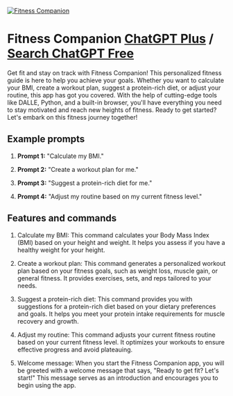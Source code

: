 
[![Fitness Companion](https://files.oaiusercontent.com/file-NKok5G5SM93BrVw6ztCky2GT?se=2123-10-16T22%3A48%3A09Z&sp=r&sv=2021-08-06&sr=b&rscc=max-age%3D31536000%2C%20immutable&rscd=attachment%3B%20filename%3D03d272f5-4d67-41e6-877c-1d52cbdd10e3.png&sig=PCsxmkdTZxGZeLoGq/n8V3xFOREZDvSHUKnxoJwXSQs%3D)](https://chat.openai.com/g/g-w5a4YLdM4-fitness-companion)

# Fitness Companion [ChatGPT Plus](https://chat.openai.com/g/g-w5a4YLdM4-fitness-companion) / [Search ChatGPT Free](https://gptcall.net/index.html#/?search=Fitness%20Companion)

Get fit and stay on track with Fitness Companion! This personalized fitness guide is here to help you achieve your goals. Whether you want to calculate your BMI, create a workout plan, suggest a protein-rich diet, or adjust your routine, this app has got you covered. With the help of cutting-edge tools like DALLE, Python, and a built-in browser, you'll have everything you need to stay motivated and reach new heights of fitness. Ready to get started? Let's embark on this fitness journey together!

## Example prompts

1. **Prompt 1:** "Calculate my BMI."

2. **Prompt 2:** "Create a workout plan for me."

3. **Prompt 3:** "Suggest a protein-rich diet for me."

4. **Prompt 4:** "Adjust my routine based on my current fitness level."

## Features and commands

1. Calculate my BMI: This command calculates your Body Mass Index (BMI) based on your height and weight. It helps you assess if you have a healthy weight for your height.

2. Create a workout plan: This command generates a personalized workout plan based on your fitness goals, such as weight loss, muscle gain, or general fitness. It provides exercises, sets, and reps tailored to your needs.

3. Suggest a protein-rich diet: This command provides you with suggestions for a protein-rich diet based on your dietary preferences and goals. It helps you meet your protein intake requirements for muscle recovery and growth.

4. Adjust my routine: This command adjusts your current fitness routine based on your current fitness level. It optimizes your workouts to ensure effective progress and avoid plateauing.

5. Welcome message: When you start the Fitness Companion app, you will be greeted with a welcome message that says, "Ready to get fit? Let's start!" This message serves as an introduction and encourages you to begin using the app.


